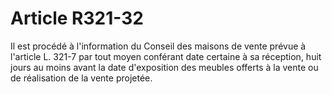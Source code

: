 # Article R321-32

<p>Il est procédé à l'information du        Conseil des maisons de vente prévue à l'article L. 321-7 par tout moyen conférant date certaine à sa réception, huit jours au moins avant la date d'exposition des meubles offerts à la vente ou de réalisation de la vente projetée.</p>